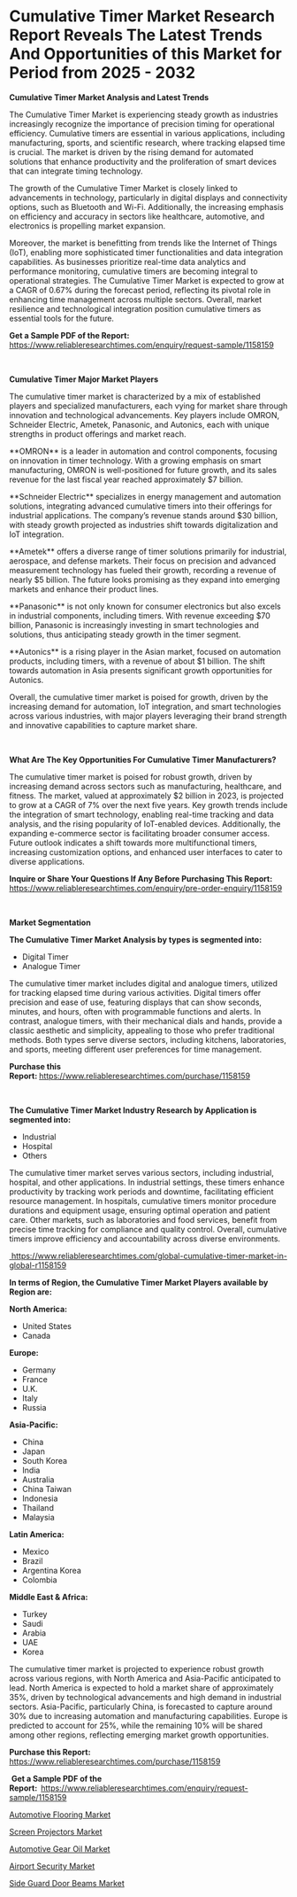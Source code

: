 <p><h1>Cumulative Timer Market Research Report Reveals The Latest Trends And Opportunities of this Market for Period from 2025 - 2032</h1></p><p><strong>Cumulative Timer Market Analysis and Latest Trends</strong></p>
<p><p>The Cumulative Timer Market is experiencing steady growth as industries increasingly recognize the importance of precision timing for operational efficiency. Cumulative timers are essential in various applications, including manufacturing, sports, and scientific research, where tracking elapsed time is crucial. The market is driven by the rising demand for automated solutions that enhance productivity and the proliferation of smart devices that can integrate timing technology.</p><p>The growth of the Cumulative Timer Market is closely linked to advancements in technology, particularly in digital displays and connectivity options, such as Bluetooth and Wi-Fi. Additionally, the increasing emphasis on efficiency and accuracy in sectors like healthcare, automotive, and electronics is propelling market expansion.</p><p>Moreover, the market is benefitting from trends like the Internet of Things (IoT), enabling more sophisticated timer functionalities and data integration capabilities. As businesses prioritize real-time data analytics and performance monitoring, cumulative timers are becoming integral to operational strategies. The Cumulative Timer Market is expected to grow at a CAGR of 0.67% during the forecast period, reflecting its pivotal role in enhancing time management across multiple sectors. Overall, market resilience and technological integration position cumulative timers as essential tools for the future.</p></p>
<p><strong>Get a Sample PDF of the Report:&nbsp;</strong> <a href="https://www.reliableresearchtimes.com/enquiry/request-sample/1158159?utm_campaign=2035&utm_medium=2&utm_source=Github&utm_content=ia&utm_term=05022025&utm_id=cumulative-timer">https://www.reliableresearchtimes.com/enquiry/request-sample/1158159</a></p>
<p>&nbsp;</p>
<p><strong>Cumulative Timer Major Market Players</strong></p>
<p><p>The cumulative timer market is characterized by a mix of established players and specialized manufacturers, each vying for market share through innovation and technological advancements. Key players include OMRON, Schneider Electric, Ametek, Panasonic, and Autonics, each with unique strengths in product offerings and market reach.</p><p>**OMRON** is a leader in automation and control components, focusing on innovation in timer technology. With a growing emphasis on smart manufacturing, OMRON is well-positioned for future growth, and its sales revenue for the last fiscal year reached approximately $7 billion.</p><p>**Schneider Electric** specializes in energy management and automation solutions, integrating advanced cumulative timers into their offerings for industrial applications. The company’s revenue stands around $30 billion, with steady growth projected as industries shift towards digitalization and IoT integration.</p><p>**Ametek** offers a diverse range of timer solutions primarily for industrial, aerospace, and defense markets. Their focus on precision and advanced measurement technology has fueled their growth, recording a revenue of nearly $5 billion. The future looks promising as they expand into emerging markets and enhance their product lines.</p><p>**Panasonic** is not only known for consumer electronics but also excels in industrial components, including timers. With revenue exceeding $70 billion, Panasonic is increasingly investing in smart technologies and solutions, thus anticipating steady growth in the timer segment.</p><p>**Autonics** is a rising player in the Asian market, focused on automation products, including timers, with a revenue of about $1 billion. The shift towards automation in Asia presents significant growth opportunities for Autonics.</p><p>Overall, the cumulative timer market is poised for growth, driven by the increasing demand for automation, IoT integration, and smart technologies across various industries, with major players leveraging their brand strength and innovative capabilities to capture market share.</p></p>
<p>&nbsp;</p>
<p><strong>What Are The Key Opportunities For Cumulative Timer Manufacturers?</strong></p>
<p><p>The cumulative timer market is poised for robust growth, driven by increasing demand across sectors such as manufacturing, healthcare, and fitness. The market, valued at approximately $2 billion in 2023, is projected to grow at a CAGR of 7% over the next five years. Key growth trends include the integration of smart technology, enabling real-time tracking and data analysis, and the rising popularity of IoT-enabled devices. Additionally, the expanding e-commerce sector is facilitating broader consumer access. Future outlook indicates a shift towards more multifunctional timers, increasing customization options, and enhanced user interfaces to cater to diverse applications.</p></p>
<p><strong>Inquire or Share Your Questions If Any Before Purchasing This Report:</strong> <a href="https://www.reliableresearchtimes.com/enquiry/pre-order-enquiry/1158159?utm_campaign=2035&utm_medium=2&utm_source=Github&utm_content=ia&utm_term=05022025&utm_id=cumulative-timer">https://www.reliableresearchtimes.com/enquiry/pre-order-enquiry/1158159</a></p>
<p>&nbsp;</p>
<p><strong>Market Segmentation</strong></p>
<p><strong>The Cumulative Timer Market Analysis by types is segmented into:</strong></p>
<p><ul><li>Digital Timer</li><li>Analogue Timer</li></ul></p>
<p><p>The cumulative timer market includes digital and analogue timers, utilized for tracking elapsed time during various activities. Digital timers offer precision and ease of use, featuring displays that can show seconds, minutes, and hours, often with programmable functions and alerts. In contrast, analogue timers, with their mechanical dials and hands, provide a classic aesthetic and simplicity, appealing to those who prefer traditional methods. Both types serve diverse sectors, including kitchens, laboratories, and sports, meeting different user preferences for time management.</p></p>
<p><strong>Purchase this Report:&nbsp;</strong><a href="https://www.reliableresearchtimes.com/purchase/1158159?utm_campaign=2035&utm_medium=2&utm_source=Github&utm_content=ia&utm_term=05022025&utm_id=cumulative-timer">https://www.reliableresearchtimes.com/purchase/1158159</a></p>
<p>&nbsp;</p>
<p><strong>The Cumulative Timer Market Industry Research by Application is segmented into:</strong></p>
<p><ul><li>Industrial</li><li>Hospital</li><li>Others</li></ul></p>
<p><p>The cumulative timer market serves various sectors, including industrial, hospital, and other applications. In industrial settings, these timers enhance productivity by tracking work periods and downtime, facilitating efficient resource management. In hospitals, cumulative timers monitor procedure durations and equipment usage, ensuring optimal operation and patient care. Other markets, such as laboratories and food services, benefit from precise time tracking for compliance and quality control. Overall, cumulative timers improve efficiency and accountability across diverse environments.</p></p>
<p><a href="https://www.reliableresearchtimes.com/global-cumulative-timer-market-in-global-r1158159?utm_campaign=2035&utm_medium=2&utm_source=Github&utm_content=ia&utm_term=05022025&utm_id=cumulative-timer">&nbsp;https://www.reliableresearchtimes.com/global-cumulative-timer-market-in-global-r1158159</a></p>
<p><strong>In terms of Region, the Cumulative Timer Market Players available by Region are:</strong></p>
<p>
    <p> <strong> North America: </strong>
        <ul>
            <li>United States</li>
            <li>Canada</li>
        </ul>
        </p> 
    <p> <strong> Europe: </strong>
        <ul>
            <li>Germany</li>
            <li>France</li>
            <li>U.K.</li>
            <li>Italy</li>
            <li>Russia</li>
        </ul>
        </p> 
    <p> <strong> Asia-Pacific: </strong>
        <ul>
            <li>China</li>
            <li>Japan</li>
            <li>South Korea</li>
            <li>India</li>
            <li>Australia</li>
            <li>China Taiwan</li>
            <li>Indonesia</li>
            <li>Thailand</li>
            <li>Malaysia</li>
        </ul>
        </p> 
    <p> <strong> Latin America: </strong>
        <ul>
            <li>Mexico</li>
            <li>Brazil</li>
            <li>Argentina Korea</li>
            <li>Colombia</li>
        </ul>
        </p> 
    <p> <strong> Middle East & Africa: </strong>
        <ul>
            <li>Turkey</li>
            <li>Saudi</li>
            <li>Arabia</li>
            <li>UAE</li>
            <li>Korea</li>
        </ul>
    </p>
    </p>
<p><p>The cumulative timer market is projected to experience robust growth across various regions, with North America and Asia-Pacific anticipated to lead. North America is expected to hold a market share of approximately 35%, driven by technological advancements and high demand in industrial sectors. Asia-Pacific, particularly China, is forecasted to capture around 30% due to increasing automation and manufacturing capabilities. Europe is predicted to account for 25%, while the remaining 10% will be shared among other regions, reflecting emerging market growth opportunities.</p></p>
<p><strong>Purchase this Report: </strong><a href="https://www.reliableresearchtimes.com/purchase/1158159?utm_campaign=2035&utm_medium=2&utm_source=Github&utm_content=ia&utm_term=05022025&utm_id=cumulative-timer">https://www.reliableresearchtimes.com/purchase/1158159</a></p>
<p>&nbsp;<strong>Get a Sample PDF of the Report:&nbsp;&nbsp;</strong><a href="https://www.reliableresearchtimes.com/enquiry/request-sample/1158159?utm_campaign=2035&utm_medium=2&utm_source=Github&utm_content=ia&utm_term=05022025&utm_id=cumulative-timer">https://www.reliableresearchtimes.com/enquiry/request-sample/1158159</a></p>
<p><strong></strong></p>
<p><p><a href="https://www.linkedin.com/pulse/latest-automotive-flooring-market-report-size-share-revenue-pqc6c?utm_campaign=2035&utm_medium=2&utm_source=Github&utm_content=ia&utm_term=05022025&utm_id=cumulative-timer">Automotive Flooring Market</a></p><p><a href="https://github.com/GenaGaines34/Market-Research-Report-List-1/blob/main/screen-projectors-market.md?utm_campaign=2035&utm_medium=2&utm_source=Github&utm_content=ia&utm_term=05022025&utm_id=cumulative-timer">Screen Projectors Market</a></p><p><a href="https://www.linkedin.com/pulse/projecting-automotive-gear-oil-markets-rapid-growthwith-gkdmc?utm_campaign=2035&utm_medium=2&utm_source=Github&utm_content=ia&utm_term=05022025&utm_id=cumulative-timer">Automotive Gear Oil Market</a></p><p><a href="https://www.linkedin.com/pulse/airport-security-market-outlook-anticipated-growth-projected-mgv5e?utm_campaign=2035&utm_medium=2&utm_source=Github&utm_content=ia&utm_term=05022025&utm_id=cumulative-timer">Airport Security Market</a></p><p><a href="https://www.linkedin.com/pulse/market-insights-evaluating-competitors-side-guard-door-alcue?utm_campaign=2035&utm_medium=2&utm_source=Github&utm_content=ia&utm_term=05022025&utm_id=cumulative-timer">Side Guard Door Beams Market</a></p></p>